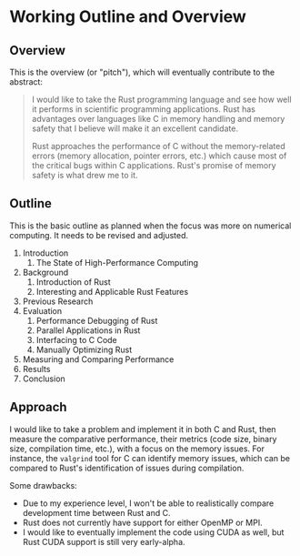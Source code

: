 # Working Outline and Overview

## Overview

This is the overview (or "pitch"), which will eventually contribute to the
abstract:

> I would like to take the Rust programming language and see how well it
> performs in scientific programming applications. Rust has advantages over
> languages like C in memory handling and memory safety that I believe will
> make it an excellent candidate.
>
> Rust approaches the performance of C without the memory-related errors
> (memory allocation, pointer errors, etc.) which cause most of the critical
> bugs within C applications. Rust's promise of memory safety is what drew me
> to it.

## Outline

This is the basic outline as planned when the focus was more on numerical
computing. It needs to be revised and adjusted.

1. Introduction
   1. The State of High-Performance Computing
2. Background
   1. Introduction of Rust
   2. Interesting and Applicable Rust Features
3. Previous Research
4. Evaluation
   1. Performance Debugging of Rust
   2. Parallel Applications in Rust
   3. Interfacing to C Code
   4. Manually Optimizing Rust
5. Measuring and Comparing Performance
6. Results
7. Conclusion

## Approach

I would like to take a problem and implement it in both C and Rust, then
measure the comparative performance, their metrics (code size, binary size,
compilation time, etc.), with a focus on the memory issues. For instance, the
`valgrind` tool for C can identify memory issues, which can be compared to
Rust's identification of issues during compilation.

Some drawbacks:

* Due to my experience level, I won't be able to realistically compare development time between Rust and C.
* Rust does not currently have support for either OpenMP or MPI.
* I would like to eventually implement the code using CUDA as well, but Rust CUDA support is still very early-alpha.
